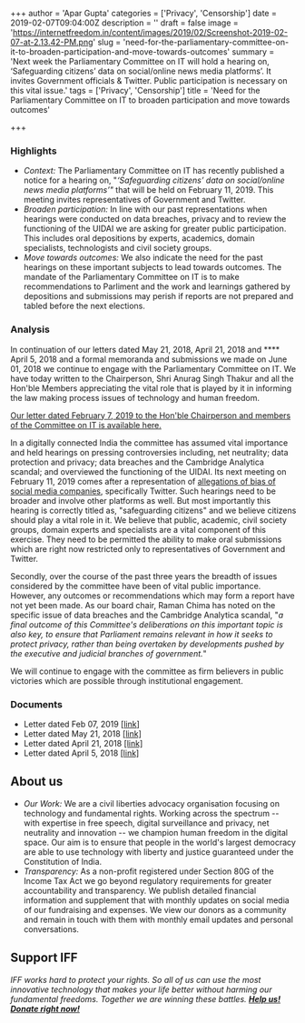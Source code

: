 +++
author = 'Apar Gupta'
categories = ['Privacy', 'Censorship']
date = 2019-02-07T09:04:00Z
description = ''
draft = false
image = 'https://internetfreedom.in/content/images/2019/02/Screenshot-2019-02-07-at-2.13.42-PM.png'
slug = 'need-for-the-parliamentary-committee-on-it-to-broaden-participation-and-move-towards-outcomes'
summary = 'Next week the Parliamentary Committee on IT will hold a hearing on, ‘Safeguarding citizens’ data on social/online news media platforms’. It invites Government officials & Twitter. Public participation is necessary on this vital issue.'
tags = ['Privacy', 'Censorship']
title = 'Need for the Parliamentary Committee on IT to broaden participation and move towards outcomes'

+++


### Highlights

* _Context:_ The Parliamentary Committee on IT has recently published a notice for a hearing on, "_‘Safeguarding citizens’ data on social/online news media platforms’"_ that will be held on February 11, 2019. This meeting invites representatives of Government and Twitter.
* _Broaden participation:_ In line with our past representations when hearings were conducted on data breaches, privacy and to review the functioning of the UIDAI we are asking for greater public participation. This includes oral depositions by experts, academics, domain specialists, technologists and civil society groups.
* _Move towards outcomes:_ We also indicate the need for the past hearings on these important subjects to lead towards outcomes. The mandate of the Parliamentary Committee on IT is to make recommendations to Parliment and the work and learnings gathered by depositions and submissions may perish if reports are not prepared and tabled before the next elections.

### Analysis

In continuation of our letters dated May 21, 2018, April 21, 2018 and **** April 5, 2018 and a formal memoranda and submissions we made on June 01, 2018 we continue to engage with the Parliamentary Committee on IT. We have today written to the Chairperson, Shri Anurag Singh Thakur and all the Hon'ble Members appreciating the vital role that is played by it in informing the law making process issues of technology and human freedom.

[Our letter dated February 7, 2019 to the Hon'ble Chairperson and members of the Committee on IT is available here.](https://drive.google.com/file/d/1RBebpOEOri-DueBzn-Wxqa_-IAvzkOOt/view?usp=sharing)

In a digitally connected India the committee has assumed vital importance and held hearings on pressing controversies including, net neutrality; data protection and privacy; data breaches and the Cambridge Analytica scandal; and overviewed the functioning of the UIDAI. Its next meeting on February 11, 2019 comes after a representation of [allegations of bias of social media companies](https://www.ndtv.com/india-news/twitter-summoned-by-parliamentary-panel-after-anti-right-wing-accusation-1989447), specifically Twitter. Such hearings need to be broader and involve other platforms as well. But most importantly this hearing is correctly titled as, "safeguarding citizens" and we believe citizens should play a vital role in it. We believe that public, academic, civil society groups, domain experts and specialists are a vital component of this exercise. They need to be permitted the ability to make oral submissions which are right now restricted only to representatives of Government and Twitter.

Secondly, over the course of the past three years the breadth of issues considered by the committee have been of vital public importance. However, any outcomes or recommendations which may form a report have not yet been made. As our board chair, Raman Chima has noted on the specific issue of data breaches and the Cambridge Analytica scandal,  "_a final outcome of this Committee's deliberations on this important topic is also key, to ensure that Parliament remains relevant in how it seeks to protect privacy, rather than being overtaken by developments pushed by the executive and judicial branches of government._"

We will continue to engage with the committee as firm believers in public victories which are possible through institutional engagement.

### Documents

* Letter dated Feb 07, 2019 [[link](https://drive.google.com/file/d/1RBebpOEOri-DueBzn-Wxqa_-IAvzkOOt/view?usp=sharing)]
* Letter dated May 21, 2018 [[link]](https://drive.google.com/file/d/0B9LKE-1DkhtFelpKOFZmeHFCaUFETlVpZGk0R1ZPZno3ZVNz/view)
* Letter dated April 21, 2018 [[link]](https://drive.google.com/file/d/0B9LKE-1DkhtFdURhWml3cC1kXy1Remd5dnFUNTY3VUdoa2tN/view)
* Letter dated April 5, 2018 [[link]](https://drive.google.com/file/d/0B9LKE-1DkhtFcUlObWtpNjRUbUhYb2Y4b0JKS2IwVTBYSFNZ/view)

## ******About us******

* _Our Work:_ We are a civil liberties advocacy organisation focusing on technology and fundamental rights. Working across the spectrum -- with expertise in free speech, digital surveillance and privacy, net neutrality and innovation -- we champion human freedom in the digital space. Our aim is to ensure that people in the world's largest democracy are able to use technology with liberty and justice guaranteed under the Constitution of India.
* _Transparency:_ As a non-profit registered under Section 80G of the Income Tax Act we go beyond regulatory requirements for greater accountability and transparency. We publish detailed financial information and supplement that with monthly updates on social media of our fundraising and expenses. We view our donors as a community and remain in touch with them with monthly email updates and personal conversations.

## **Support IFF**

_IFF works hard to protect your rights. So all of us can use the most innovative technology that makes your life better without harming our fundamental freedoms. Together we are winning these battles. [**Help us! Donate right now!**](https://internetfreedom.in/donate/)_

